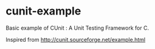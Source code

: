 # cunit-example

Basic example of CUnit : A Unit Testing Framework for C.

Inspired from http://cunit.sourceforge.net/example.html

